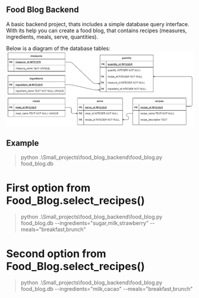 ## Food Blog Backend
A basic backend project, thats includes a simple database query interface. With its help you can create a food blog, that contains recipes (measures, ingredients, meals, serve, quantities).

Below is a diagram of the database tables:
![](food_blog_db_tables.png)

## Example
> python .\Small_projects\food_blog_backend\food_blog.py food_blog.db

# First option from Food_Blog.select_recipes()
> python .\Small_projects\food_blog_backend\food_blog.py food_blog.db --ingredients="sugar,milk,strawberry" --meals="breakfast,brunch" 

# Second option from Food_Blog.select_recipes()
> python .\Small_projects\food_blog_backend\food_blog.py food_blog.db --ingredients="milk,cacao" --meals="breakfast,brunch"